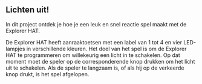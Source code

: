 ## Lichten uit!

In dit project ontdek je hoe je een leuk en snel reactie spel maakt met de Explorer HAT.

De Explorer HAT heeft aanraaktoetsen met een label van 1 tot 4 en vier LED-lampjes in verschillende kleuren. Het doel van het spel is om de Explorer HAT te programmeren om willekeurig een licht in te schakelen. Op dat moment moet de speler op de corresponderende knop drukken om het licht uit te schakelen. Als de speler te langzaam is, of als hij op de verkeerde knop drukt, is het spel afgelopen.